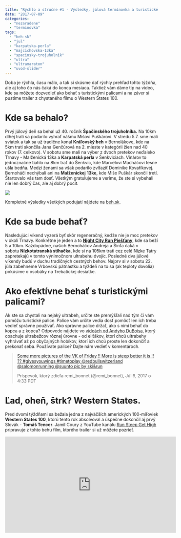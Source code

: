 ```yaml
---
title: "Rýchlo a stručne #1 - Výsledky, júlová termínovka a turistické palice"
date: "2017-07-09"
categories: 
  - "nezaradene"
  - "terminovka"
tags: 
  - "beh-sk"
  - "jul"
  - "karpatska-perla"
  - "majcichovska-13ka"
  - "spacinsky-trojuholnik"
  - "ultra"
  - "ultramaraton"
  - "uvod-slider"
---
```


Doba je rýchla, času málo, a tak si skúsme dať rýchly prehľad tohto týždňa, ale aj toho čo nás čaká do konca mesiaca. Taktiež vám dáme tip na video, kde sa môžete dozvedieť ako behať s turistickými palicami a na záver si pustíme trailer z chystaného filmu o Western States 100.

# Kde sa behalo?

Prvý júlový deň sa behal už 40. ročník **Špačinského trojuholníka.** Na 10km dlhej trati sa podarilo vyhrať nášmu Mišovi Puškárovi. V stredu 5.7. sme mali sviatok a tak sa už tradične konal **Kráľovský beh** v Bernolákove, kde na 5km trati skončila Jana Genčúrová na 2. mieste v kategórii žien nad 40 rokov (7. celkovo). V sobotu sme mali na výber z dvoch pretekov neďaleko Trnavy - Malženická 13ka a **Karpatská perla** v Šenkviciach. Vinárov to jednoznačne tiahlo na 8km trať do Šenkvíc, kde Marcelovi Macháčovi tesne ušla bedňa. Medzi ženami sa však podarilo zvíťaziť Dominike Kovaříkovej. Bernoháči nechýbali ani na **Malženickej** **13ke,** kde Mišo Puškár skončil tretí. Štartovalo vás tam dosť. Všetkým gratulujeme a veríme, že ste si vybehali nie len dobrý čas, ale aj dobrý pocit.

[![](images/Dominika.jpg)](http://www.bernohy.sk/wp-content/uploads/2017/07/Dominika.jpg)

Kompletné výsledky všetkých podujatí nájdete na [beh.sk](http://www.beh.sk).

# Kde sa bude behať?

Nasledujúci víkend vyzerá byť skôr regeneračný, keďže nie je moc pretekov v okolí Trnavy. Konkrétne je jeden a to [**Night City Run Piešťany**](http://beh.sk/pretek/night-city-run-piestany-4/), kde sa beží 5 a 10km. Každopádne, našich Bernoháčov Andreja a Šinťa čaká v sobotu **Nízkotatranská stíhačka**, kde si na 105km trati cez celé Nízke Tatry zapretekajú v tomto výnimočnom ultrabehu dvojíc. Posledné dva júlové víkendy budú v duchu tradičných cestných behov. Najprv si v sobotu 22. júla zabehneme Vrbovskú pätnástku a týždeň na to sa (ak teploty dovolia) pokúsime o osobáky na Trebatickej desiatke.

# Ako efektívne behať s turistickými palicami?

Ak ste sa chystali na nejaký ultrabeh, určite ste premýšľali nad tým či vám pomôžu turistické palice. Palice vám určite vedia dosť pomôcť len ich treba vedieť správne používať. Ako správne palice držať, ako s nimi behať do kopca a z kopca? Odpovede nájdete vo [videách od Andyho DuBoisa](http://mile27.com.au/top-technique-tips-help-get-using-poles/), ktorý coachuje ultrabežcov rôznej úrovne - od eliťákov, ktorí chcú ultrabehy vyhrávať až po obyčajných hobíkov, ktorí ich chcú proste len dokončiť a prekonať seba. Používate palice? Dajte nám vedieť v komentároch.

> [Some more pictures of the VK of Friday !! More is steep better it is !! ?? #givesyouwings #timetoplay @redbullswitzerland @salomonrunning @suunto pic by ski&run](https://www.instagram.com/p/BWUwUljhx7c/)
> 
> Príspevok, ktorý zdieľa remi\_bonnet (@remi\_bonnet), Júl 9, 2017 o 4:33 PDT

<script async defer="" src="//platform.instagram.com/en_US/embeds.js"></script>

# Ľad, oheň, štrk? Western States.

Pred dvomi týždňami sa bežala jedna z najväčších amerických 100-míľoviek **Western States 100**, ktorú tento rok absolvoval a úspešne dokončil aj prvý Slovák - **Tomáš Tencer**. Jamil Coury z YouTube kanálu [Run Steep Get High](https://www.youtube.com/channel/UCoo0wb-sHBq5rZ6LaC2aY1Q) pripravuje z tohto behu film, ktorého trailer si už môžete pozrieť.

<iframe src="https://www.youtube.com/embed/PibQVsaRXMY" width="560" height="315" frameborder="0" allowfullscreen="allowfullscreen"></iframe>
